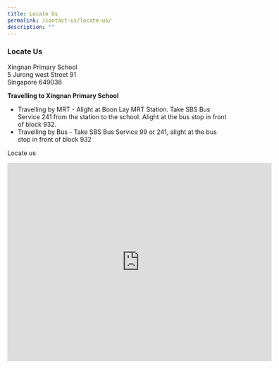 ```yaml
---
title: Locate Us
permalink: /contact-us/locate-us/
description: ""
---
```

### Locate Us


Xingnan Primary School<br>
5 Jurong west Street 91<br>
Singapore 649036

  

**Travelling to Xingnan Primary School**

*   Travelling by MRT - Alight at Boon Lay MRT Station. Take SBS Bus Service 241 from the station to the school. Alight at the bus stop in front of block 932.
*   Travelling by Bus - Take SBS Bus Service 99 or 241, alight at the bus stop in front of block 932

Locate us
<iframe loading="lazy" allowfullscreen="" style="border:0;" height="450" width="600" src="https://www.google.com/maps/embed?pb=!1m14!1m8!1m3!1d3354.10330868759!2d103.6877567216653!3d1.3422661356206418!3m2!1i1024!2i768!4f13.1!3m3!1m2!1s0x0%3A0x52573f11c7f49e89!2sXingnan%20Primary%20School!5e0!3m2!1sen!2ssg!4v1675914538095!5m2!1sen!2ssg"></iframe>